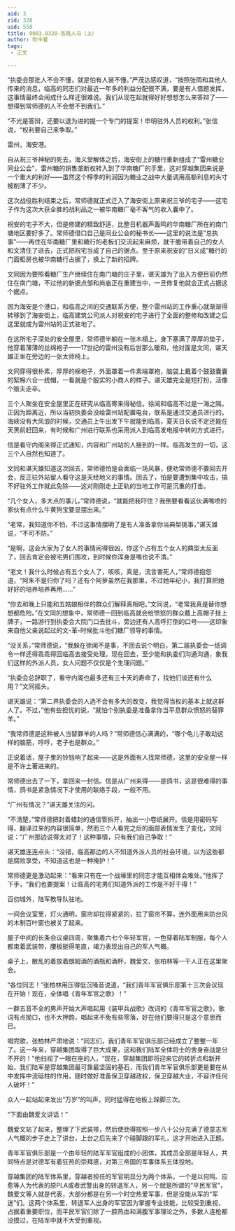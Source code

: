 ```yaml
---
aid: 3
zid: 328
uid: 558
title: 0003.0328-各路人马（上）
author: 吹牛者
tags: 
 - 正文

---
```




  “执委会那批人不会不懂，就是怕有人装不懂。”严茂达感叹道，“按照张雨和其他人传来的消息，临高的同志们对最近一年多的利益分配很不满，要是有人借题发挥，这事情最终会闹成什么样还很难说。我们从现在起就得好好想想怎么来答辩了——想得到常师德的人不会想不到我们。”

  “不光是答辩，还要以退为进的提一个专门的提案！申明驻外人员的权利。”张信说，“权利要自己来争取。”

  雷州，海安港。

  自从祝三爷神秘的死去，海义堂解体之后，海安街上的糖行重新组成了“雷州糖业同业公会”，雷州糖的销售垄断权转入到了华南糖厂的手里，这对穿越集团来说是一个重大的利好——虽然这个榨季的利润因为糖业之战中大量调用高额利息的头寸被削薄了不少。

  这次战役胜利结束之后，常师德就正式迁入了海安街上原来祝三爷的宅子——这宅子作为这次大获全胜的战利品之一被华南糖厂毫不客气的收入囊中了。

  祝安的宅子不大，但是修建的精致舒适，比整日机器声轰鸣的华南糖厂所在的南门塘地区要好多了。常师德借口自己是同业公会的秘书长——这里的说法是“总执事”——再住在华南糖厂里和糖行的老板们交流起来麻烦，就干脆带着自己的女人和文清住了进去，正式把祝宅当成了自己的据点。至于原来祝安的“日义成”糖行的门面柜房也被华南糖行占据了，换上了新的招牌。

  文同因为要照看糖厂生产继续住在南门塘的庄子里，谌天雄为了出入方便目前仍然住在南门塘，不过他的新据点邹和尚庙正在重建当中，一旦修复他就会正式占据这个据点。

  因为海安是个港口，和临高之间的交通联系方便，整个雷州站的工作重心就渐渐得转移到了海安街上，临高建筑公司派人对祝安的宅子进行了全面的整修和改建之后这里就成为雷州站的正式驻地了。

  在这所宅子深处的安全屋里，常师德半躺在一张木榻上，身下塞满了厚厚的垫子，他穿着薄薄的丝绵袍子——17世纪的雷州没有后世那么暖和，他对面是文同，谌天雄正坐在旁边的一张太师椅上。

  文同穿得很朴素，厚厚的棉袍子，外面罩着一件素端罩袍，脑袋上戴着个鼓鼓囊囊的絮棉六合一统帽，一看就是个殷实的小商人的样子。谌天雄完全是短打扮，活像个贩夫走卒。

  三个人聚坐在安全屋里正在研究从临高寄来得秘信。徐闻和临高不过是一海之隔，正因为距离近，所以当初执委会没给雷州站配置电台，联系是通过交通员进行的。海峡没有大风浪的时候，交通员上午出发下午就能到临高，夏天日长说不定还能在天黑前赶回来，有时候和广州进行联系也采用派人到临高发电报中转的方式进行。

  信是看守内阁来得正式通知，内容和广州站的人接到的一样。临高发生的一切，这三个人自然也知道了。

  文同和谌天雄知道这次回去，常师德怕是会面临一场风暴，便劝常师德不要回去开会，反正驻外站留人看守这是天经地义的事情。回去了，怕是要遭到集中攻击，搞不好驻外工作就此免除——这对刚刚走上正轨的当地工作可是沉重的打击。

  “几个女人，多大点的事儿，”常师德说，“就能把我吓住？我倒要看看这伙满嘴喷的家伙有点什么牛黄狗宝要显摆出来。”

  “老常，我知道你不怕，不过这事情摆明了是有人准备拿你当典型挑事，”谌天雄说，“不可不防。”

  “是啊，这会大家为了女人的事情闹得很凶，你这个占有五个女人的典型太反面了，回去肯定会被宅男们围攻，到时候你浑身是嘴也说不清。”

  “老文！我什么时候占有五个女人了，咳咳，真是，流言害死人，”常师德抱怨道，“阿朱不是归你了吗？还有个阿萝虽然在我那里，不过她年纪小，我打算把她好好的培养培养再用……”

  “你去和晚上只能和五姑娘相伴的群众们解释真相吧。”文同说，“老常我真是替你想想都危险。”在文同的想象中，常师德一回到临高就会给愤怒的群众戴上高帽子挂上牌子，一路游行到执委会大院门口去批斗，旁边还有人高呼打倒的口号——这印象来自他父亲说起过的文-革-时候批斗他们糖厂领导的事情。

  “没关系，”常师德说，“我躲在徐闻不是事，不回去说个明白，第二届执委会一纸调令一样还得乖乖得回临高去接受处理。现在回去，至少能和执委们沟通沟通，象我们这样的外派人员，女人问题不仅仅是个生理问题。”

  “执委会总辞职了，看守内阁也最多还有三十天的寿命了，找他们谈还有什么用？”文同摇头。

  谌天雄说：“第二界执委会的人选不会有多大的改变，我觉得当权的基本上就这群人了。不过，”他有些担忧的说，“就怕个别执委是准备拿你当平息群众愤怒的替罪羊。”

  “我常师德是这种被人当替罪羊的人吗？”常师德信心满满的，“哪个龟儿子敢动这样的脑筋，哼哼，老子也是群众。”

  正说着话，屋子里的铃铛响了起来——这是外面有人找常师德，这里的安全屋一样是不许土著进来的。

  常师德出去了一下，拿回来一封信。信是从广州来得——是鸽书，这是很难得的事情，鸽书是紧急情况下才使用的联络手段，一般不用。

  “广州有情况？”谌天雄关注的问。

  “不清楚，”常师德把封着蜡封的通信管拆开，抽出一小卷纸展开。信是用密码写得，翻译过来的内容很简单，然而三个人看完之后的面部表情发生了变化，文同说：“广州那边说得太对了！这种事情，只有我们自己争取！”

  谌天雄连连点头：“没错，临高那边的人不知道外派人员的社会环境，以为这些都是腐败享受，不知道这也是一种掩护！”

  常师德更是激动起来：“看来只有在一个战壕里的同志才能互相体会难处。”他挥了下手，“我们也要提案！让临高的宅男们知道外派的工作是不好干得！”

  百仞城外，陆军教导队驻地。

  一间会议室里，灯火通明，窗帘却拉得紧紧的，拉了窗帘不算，连外面用来防台风的木制百叶窗也被关了起来。

  屋子中间的长条会议桌四周，聚集着六七个年轻军官，一色穿着陆军制服，每个人都束着武装带，腰板挺得笔直，竭力表现出自己的军人气概。

  桌子上，散乱的着放着朗姆酒的酒瓶和酒杯，魏爱文、张柏林等一干人正在这里聚会。

  “各位同志！”张柏林用压得低沉嗓音说道，“我们青年军官俱乐部第十三次会议现在开始！现在，全体唱《青年军官之歌》！”

  一群五音不全的男声开始大声唱起用《装甲兵战歌》改词的《青年军官之歌》，歌词有点拗口，也不大押韵，唱起来不免有些零落，好在他们要得只是这个意思而已。

  唱完歌，张柏林严肃地说：“同志们，我们青年军官俱乐部已经成立了整整一年了。这一年来，穿越集团取得了巨大成果，这和我们陆军全体将士的舍身奋战是分不开的！”他扫视了一眼在座的人，“现在，穿越集团即将迎来它的转折点和新开始，我们陆军是穿越集团最可靠最坚固的基石，而我们青年军官俱乐部更是要在从中发挥中流砥柱的作用，随时做好准备保卫穿越政权，保卫穿越大业，不容许任何人破坏！”

  众人一起站起来发出“万岁”的叫声，同时猛得在地板上跺脚三次。

  “下面由魏爱文讲话！”

  魏爱文站了起来，整理了下武装带，然后使劲得按照一步八十公分充满了德意志军人气概的步子走上了讲台，上台之后先来了个碰脚跟的军礼，这才开始进入正题。

  青年军官俱乐部是一个由年轻的陆军军官组成的小团体，其成员全部是年轻人，共同特点是对德军有着狂热的崇拜感，对第三帝国的军事体系五体投地。

  穿越集团的陆军体系里，穿越者担任的军官明显分为两个体系，一个是以何鸣、应愈等人为代表的原PLA或者武警出身的转退军人，另一个就是所谓的“平民军官”，魏爱文等人就是代表，大部分都是在另一个时空热爱军事，但是没能从军的“军迷”们。这两个体系里，转退军人出身的军官因为掌握专业技能，比较受到重视，占据着重要职位，而平民军官们除了一腔热血和满腹军事理论之外，多数人连枪都没摸过，在陆军中就不大受到重视。


